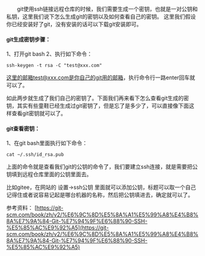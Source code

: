 &emsp;&emsp;git使用ssh链接远程仓库的时候，我们需要生成一个密钥，也就是一对公钥和私钥，这里我们说下怎么生成git的密钥以及如何查看自己的密钥。
这里我们假设你已经安装好了git，没有安装的话可以下载git安装即可。

#### git生成密钥步骤：

1、打开git bash
2、执行如下命令：
```shell
ssh-keygen -t rsa -C "test@xxx.com" 
```
这里的邮箱test@xxx.com是你自己的git用的邮箱，执行命令行一路enter回车就可以了。

如此两步就生成了我们自己的密钥了。下面我们再来看下怎么查看git生成的密钥，其实有些童鞋已经生成过git密钥了，但是忘了是多少了，可以直接像下面这样查看git密钥就可以了。

#### git查看密钥：
1、在git bash里面执行如下命令：
```shell
cat ~/.ssh/id_rsa.pub
```
上面的命令就是查看我们git的公钥的命令了，我们要建立ssh连接，就是需要把公钥填到远程仓库里面的公钥里面去。

比如gitee，在网站的 设置->ssh公钥 里面就可以添加公钥，标题可以取一个自己记得住或者说容易记起是哪台机器的名称，然后把公钥填进去，确定就可以了。


参考资料：
[https://git-scm.com/book/zh/v2/%E6%9C%8D%E5%8A%A1%E5%99%A8%E4%B8%8A%E7%9A%84-Git-%E7%94%9F%E6%88%90-SSH-%E5%85%AC%E9%92%A5](https://git-scm.com/book/zh/v2/%E6%9C%8D%E5%8A%A1%E5%99%A8%E4%B8%8A%E7%9A%84-Git-%E7%94%9F%E6%88%90-SSH-%E5%85%AC%E9%92%A5)